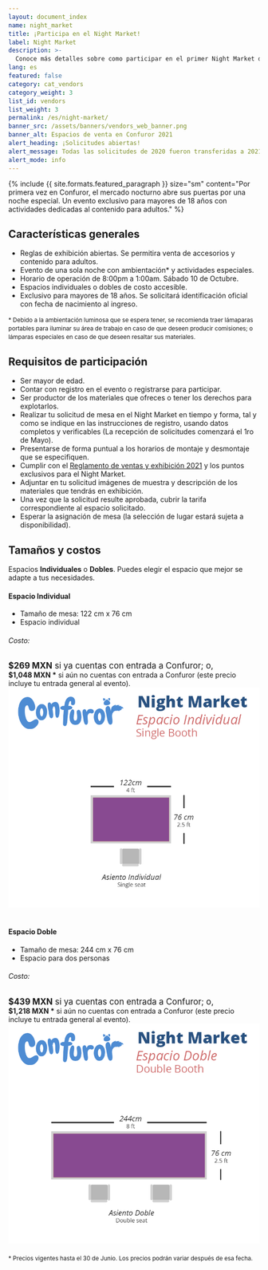 ```yaml
---
layout: document_index
name: night_market
title: ¡Participa en el Night Market!
label: Night Market
description: >-
  Conoce más detalles sobre como participar en el primer Night Market de Confuror
lang: es
featured: false
category: cat_vendors
category_weight: 3
list_id: vendors
list_weight: 3
permalink: /es/night-market/
banner_src: /assets/banners/vendors_web_banner.png
banner_alt: Espacios de venta en Confuror 2021
alert_heading: ¡Solicitudes abiertas!
alert_message: Todas las solicitudes de 2020 fueron transferidas a 2021 y la convocatoria sigue abierta. Podrás solicitar tu espacio al realizar tu registro a Confuror 2021, o si ya lo tienes, podrás hacerlo desde la administración de tu cuenta.
alert_mode: info
---
```


{%
  include {{ site.formats.featured_paragraph }}
  size="sm"
  content="Por primera vez en Confuror, el mercado nocturno abre sus puertas por una noche especial. Un evento exclusivo para mayores de 18 años con actividades dedicadas al contenido para adultos."
%}

## Características generales

- Reglas de exhibición abiertas. Se permitira venta de accesorios y contenido para adultos.
- Evento de una sola noche con ambientación* y actividades especiales.
- Horario de operación de 8:00pm a 1:00am. Sábado 10 de Octubre.
- Espacios individuales o dobles de costo accesible.
- Exclusivo para mayores de 18 años. Se solicitará identificación oficial con fecha de nacimiento al ingreso.

<span style="font-size: smaller;">* Debido a la ambientación luminosa que se espera tener, se recomienda traer lámaparas portables para iluminar su área de trabajo en caso de que deseen producir comisiones; o lámparas especiales en caso de que deseen resaltar sus materiales.</span>

## Requisitos de participación

- Ser mayor de edad.
- Contar con registro en el evento o registrarse para participar.
- Ser productor de los materiales que ofreces o tener los derechos para explotarlos.
- Realizar tu solicitud de mesa en el Night Market en tiempo y forma, tal y como se indique en las instrucciones de registro, usando datos completos y verificables (La recepción de solicitudes comenzará el 1ro de Mayo).
- Presentarse de forma puntual a los horarios de montaje y desmontaje que se especifiquen.
- Cumplir con el [Reglamento de ventas y exhibición 2021](/es/reglamento-de-venta/) y los puntos exclusivos para el Night Market.
- Adjuntar en tu solicitud imágenes de muestra y descripción de los materiales que tendrás en exhibición.
- Una vez que la solicitud resulte aprobada, cubrir la tarifa correspondiente al espacio solicitado.
- Esperar la asignación de mesa (la selección de lugar estará sujeta a disponibilidad).

## Tamaños y costos

Espacios **Individuales** o **Dobles**. Puedes elegir el espacio que mejor se adapte a tus necesidades.

<div class="container-overflow">
  <h4>Espacio Individual</h4>
  <div class="row">
    <div class="col-md-6">
      <ul>
        <li>Tamaño de mesa: 122 cm x 76 cm</li>
        <li>Espacio individual</li>
      </ul>
      <h6>Costo:</h6>
      <span style="font-size: larger;"><strong class="text-secondary">$269 MXN</strong> si ya cuentas con entrada a Confuror; o,</span>
      <br>
      <span><strong>$1,048 MXN *</strong> si aún no cuentas con entrada a Confuror (este precio incluye tu entrada general al evento).</span>
    </div>
    <div class="col-md-6">
      <img src="/assets/images/night_market_single.png" class="img-fluid">
    </div>
  </div>
  <br>
  <h4>Espacio Doble</h4>
  <div class="row">
    <div class="col-md-6">
      <ul>
        <li>Tamaño de mesa: 244 cm x 76 cm</li>
        <li>Espacio para dos personas</li>
      </ul>
      <h6>Costo:</h6>
      <span style="font-size: larger;"><strong class="text-secondary">$439 MXN</strong> si ya cuentas con entrada a Confuror; o,</span>
      <br>
      <span><strong>$1,218 MXN *</strong> si aún no cuentas con entrada a Confuror (este precio incluye tu entrada general al evento).</span>
    </div>
    <div class="col-md-6">
      <img src="/assets/images/night_market_double.png" class="img-fluid">
    </div>
  </div>
  <br>
  <span style="font-size: smaller;">* Precios vigentes hasta el 30 de Junio. Los precios podrán variar después de esa fecha.</span>
</div>
